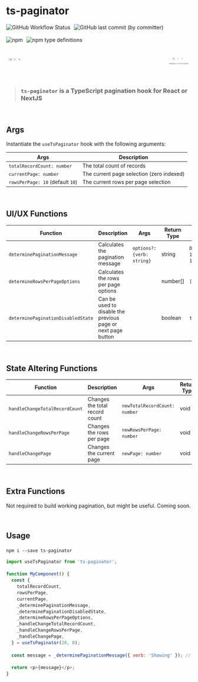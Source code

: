 # ts-paginator

<div style="display: flex">    
  <img style="margin-right: 10px" alt="GitHub Workflow Status" src="https://img.shields.io/github/actions/workflow/status/wnortier/ts-paginator/pipeline.yml">
  <img style="margin-right: 10px" alt="GitHub last commit (by committer)" src="https://img.shields.io/github/last-commit/wnortier/ts-paginator">
</div>

<br />

<div style="display: flex">
    <img style="margin-right: 10px" alt="npm" src="https://img.shields.io/npm/v/ts-pagination">
    <img style="margin-right: 10px" alt="npm type definitions" src="https://img.shields.io/npm/types/ts-paginator">
</div>

<br />

![ts-paginator](./assets/Screenshot%202023-03-17%20at%2012.27.49.png)

<br />

> ### `ts-paginator` is a TypeScript pagination hook for React or NextJS

<br />

## Args

Instantiate the `useTsPaginator` hook with the following arguments:

| Args                             | Description                               |
| -------------------------------- | ----------------------------------------- |
| `totalRecordCount: number`       | The total count of records                |
| `currentPage: number`            | The current page selection (zero indexed) |
| `rowsPerPage: 10` (default `10`) | The current rows per page selection       |

<br />

## UI/UX Functions

| Function                           | Description                                                  | Args                       | Return Type | Example Returns                    |
| ---------------------------------- | ------------------------------------------------------------ | -------------------------- | ----------- | ---------------------------------- |
| `determinePaginationMessage`       | Calculates the pagination message                            | `options?: {verb: string}` | string      | `Displaying 1 to 10 of 10 records` |
| `determineRowsPerPageOptions`      | Calculates the rows per page options                         |                            | number[]    | `[10]`                             |
| `determinePaginationDisabledState` | Can be used to disable the previous page or next page button |                            | boolean     | `true`                             |

<br />

## State Altering Functions

| Function                       | Description                    | Args                          | Return Type |
| ------------------------------ | ------------------------------ | ----------------------------- | ----------- |
| `handleChangeTotalRecordCount` | Changes the total record count | `newTotalRecordCount: number` | void        |
| `handleChangeRowsPerPage`      | Changes the rows per page      | `newRowsPerPage: number`      | void        |
| `handleChangePage`             | Changes the current page       | `newPage: number`             | void        |

<br />

## Extra Functions

Not required to build working pagination, but might be useful. Coming soon.

<br />

## Usage

`npm i --save ts-paginator`

```js
import useTsPaginator from 'ts-paginator';

function MyComponent() {
  const {
    totalRecordCount,
    rowsPerPage,
    currentPage,
    _determinePaginationMessage,
    _determinePaginationDisabledState,
    _determineRowsPerPageOptions,
    _handleChangeTotalRecordCount,
    _handleChangeRowsPerPage,
    _handleChangePage,
  } = useTsPaginator(20, 0);

  const message = _determinePaginationMessage({ verb: 'Showing' }); // Showing 1 to 10 of 20 records

  return <p>{message}</p>;
}
```
